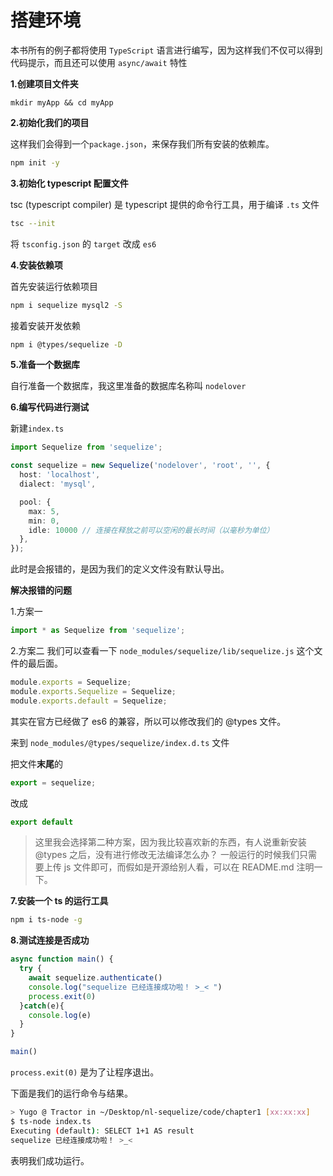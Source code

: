 # 搭建环境

本书所有的例子都将使用 `TypeScript` 语言进行编写，因为这样我们不仅可以得到代码提示，而且还可以使用 `async/await` 特性

**1.创建项目文件夹**

```
mkdir myApp && cd myApp
```


**2.初始化我们的项目**

这样我们会得到一个`package.json`，来保存我们所有安装的依赖库。

```bash
npm init -y
```


**3.初始化 typescript 配置文件**

tsc (typescript compiler) 是 typescript 提供的命令行工具，用于编译 `.ts` 文件

```bash
tsc --init
```

将 `tsconfig.json` 的 `target` 改成 `es6`

**4.安装依赖项**

首先安装运行依赖项目

```bash
npm i sequelize mysql2 -S
```

接着安装开发依赖

```bash
npm i @types/sequelize -D
```

**5.准备一个数据库**

自行准备一个数据库，我这里准备的数据库名称叫 `nodelover` 

**6.编写代码进行测试**

新建`index.ts`

```ts
import Sequelize from 'sequelize';

const sequelize = new Sequelize('nodelover', 'root', '', {
  host: 'localhost',
  dialect: 'mysql',

  pool: {
    max: 5,
    min: 0,
    idle: 10000 // 连接在释放之前可以空闲的最长时间（以毫秒为单位）
  },
});
```

此时是会报错的，是因为我们的定义文件没有默认导出。

**解决报错的问题**

1.方案一

```ts
import * as Sequelize from 'sequelize';
```

2.方案二
我们可以查看一下 `node_modules/sequelize/lib/sequelize.js` 这个文件的最后面。

```js
module.exports = Sequelize;
module.exports.Sequelize = Sequelize;
module.exports.default = Sequelize;
```
其实在官方已经做了 es6 的兼容，所以可以修改我们的 @types 文件。


来到 ` node_modules/@types/sequelize/index.d.ts ` 文件

把文件**末尾**的

```ts
export = sequelize;
```

改成

```ts
export default
```

> 这里我会选择第二种方案，因为我比较喜欢新的东西，有人说重新安装 @types 之后，没有进行修改无法编译怎么办？ 一般运行的时候我们只需要上传 js 文件即可，而假如是开源给别人看，可以在 README.md 注明一下。

**7.安装一个 ts 的运行工具**

```bash
npm i ts-node -g
```

**8.测试连接是否成功**

```ts
async function main() {
  try {
    await sequelize.authenticate()
    console.log("sequelize 已经连接成功啦！ >_< ")
    process.exit(0)
  }catch(e){
    console.log(e)
  }
}

main()
```

`process.exit(0)` 是为了让程序退出。

下面是我们的运行命令与结果。

```bash
> Yugo @ Tractor in ~/Desktop/nl-sequelize/code/chapter1 [xx:xx:xx]
$ ts-node index.ts
Executing (default): SELECT 1+1 AS result
sequelize 已经连接成功啦！ >_<
```

表明我们成功运行。

